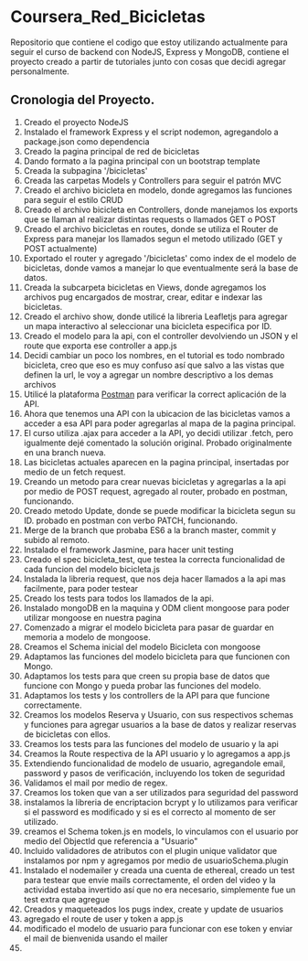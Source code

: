 # Coursera_Red_Bicicletas

Repositorio que contiene el codigo que estoy utilizando actualmente para seguir el curso de backend con NodeJS, Express y MongoDB, contiene el proyecto creado a partir de tutoriales junto con cosas que decidi agregar personalmente.

## Cronologia del Proyecto.

1. Creado el proyecto NodeJS
2. Instalado el framework Express y el script nodemon, agregandolo a package.json como dependencia
3. Creado la pagina principal de red de bicicletas
4. Dando formato a la pagina principal con un bootstrap template
5. Creada la subpagina '/bicicletas'
6. Creada las carpetas Models y Controllers para seguir el patrón MVC
7. Creado el archivo bicicleta en modelo, donde agregamos las funciones para seguir el estilo CRUD
8. Creado el archivo bicicleta en Controllers, donde manejamos los exports que se llaman al realizar distintas requests o llamados GET o POST
9. Creado el archivo bicicletas en routes, donde se utiliza el Router de Express para manejar los llamados segun el metodo utilizado (GET y POST actualmente)
10. Exportado el router y agregado '/bicicletas' como index de el modelo de bicicletas, donde vamos a manejar lo que eventualmente será la base de datos.
11. Creada la subcarpeta bicicletas en Views, donde agregamos los archivos pug encargados de mostrar, crear, editar e indexar las bicicletas.
12. Creado el archivo show, donde utilicé la libreria Leafletjs para agregar un mapa interactivo al seleccionar una bicicleta especifica por ID.
13. Creado el modelo para la api, con el controller devolviendo un JSON y el route que exporta ese controller a app.js
14. Decidi cambiar un poco los nombres, en el tutorial es todo nombrado bicicleta, creo que eso es muy confuso así que salvo a las vistas que definen la url, le voy a agregar un nombre descriptivo a los demas archivos
15. Utilicé la plataforma [Postman](https://www.postman.com/) para verificar la correct aplicación de la API.
16. Ahora que tenemos una API con la ubicacion de las bicicletas vamos a acceder a esa API para poder agregarlas al mapa de la pagina principal.
17. El curso utiliza .ajax para acceder a la API, yo decidi utilizar .fetch, pero igualmente dejé comentado la solución original. Probado originalmente en una branch nueva.
18. Las bicicletas actuales aparecen en la pagina principal, insertadas por medio de un fetch request.
19. Creando un metodo para crear nuevas bicicletas y agregarlas a la api por medio de POST request, agregado al router, probado en postman, funcionando.
20. Creado metodo Update, donde se puede modificar la bicicleta segun su ID. probado en postman con verbo PATCH, funcionando.
21. Merge de la branch que probaba ES6 a la branch master, commit y subido al remoto.
22. Instalado el framework Jasmine, para hacer unit testing
23. Creado el spec bicicleta_test, que testea la correcta funcionalidad de cada funcion del modelo bicicleta.js
24. Instalada la libreria request, que nos deja hacer llamados a la api mas facilmente, para poder testear
25. Creado los tests para todos los llamados de la api.
26. Instalado mongoDB en la maquina y ODM client mongoose para poder utilizar mongoose en nuestra pagina
27. Comenzado a migrar el modelo bicicleta para pasar de guardar en memoria a modelo de mongoose.
28. Creamos el Schema inicial del modelo Bicicleta con mongoose
29. Adaptamos las funciones del modelo bicicleta para que funcionen con Mongo.
30. Adaptamos los tests para que creen su propia base de datos que funcione con Mongo y pueda probar las funciones del modelo.
31. Adaptamos los tests y los controllers de la API  para que funcione correctamente.
32. Creamos los modelos Reserva y Usuario, con sus respectivos schemas y funciones para agregar usuarios a la base de datos y realizar reservas de bicicletas con ellos.
33. Creamos los tests para las funciones del modelo de usuario y la api
34. Creamos la Route respectiva de la API usuario y lo agregamos a app.js
35. Extendiendo funcionalidad de modelo de usuario, agregandole email, password y pasos de verificación, incluyendo los token de seguridad
36. Validamos el mail por medio de regex.
37. Creamos los token que van a ser utilizados para seguridad del password
38. instalamos la libreria de encriptacion bcrypt y lo utilizamos para verificar si el password es modificado y si es el correcto al momento de ser utilizado.
39. creamos el Schema token.js en models, lo vinculamos con el usuario por medio del ObjectId que referencia a "Usuario"
40. Incluido validadores de atributos con el plugin unique validator que instalamos por npm y agregamos por medio de usuarioSchema.plugin
41. Instalado el nodemailer y creada una cuenta de ethereal, creado un test para testear que envie mails correctamente, el orden del video y la actividad estaba invertido así que no era necesario, simplemente fue un test extra que agregue
42. Creados y maqueteados los pugs index, create y update de usuarios
43. agregado el route de user y token a app.js
44. modificado el modelo de usuario para funcionar con ese token y enviar el mail de bienvenida usando el mailer
45. 